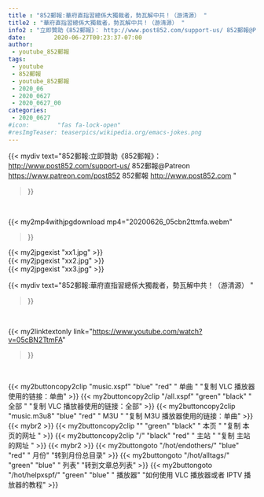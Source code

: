 ```yaml
---
title : "852郵報:華府直指習總係大獨裁者，勢瓦解中共！（游清源） "
title2 : "華府直指習總係大獨裁者，勢瓦解中共！（游清源） "
info2 : "立即贊助《852郵報》： http://www.post852.com/support-us/ 852郵報@Patreon https://www.patreon.com/post852  852郵報 http://www.post852.com "
date:        2020-06-27T00:23:37-07:00
author:
 - youtube_852郵報
tags:
 - youtube
 - 852郵報
 - youtube_852郵報
 - 2020_06
 - 2020_0627
 - 2020_0627_00
categories:
 - 2020_0627
#icon:        "fas fa-lock-open"
#resImgTeaser: teaserpics/wikipedia.org/emacs-jokes.png
---
```


{{< mydiv text="852郵報:立即贊助《852郵報》： http://www.post852.com/support-us/ 852郵報@Patreon https://www.patreon.com/post852  852郵報 http://www.post852.com "
>}}
<br>


{{< my2mp4withjpgdownload mp4="20200626_05cbn2ttmfa.webm"
>}}

{{< my2jpgexist "xx1.jpg" >}}<br>
{{< my2jpgexist "xx2.jpg" >}}<br>
{{< my2jpgexist "xx3.jpg" >}}<br>



{{< mydiv text="852郵報:華府直指習總係大獨裁者，勢瓦解中共！（游清源） "
>}}
<br>

{{< my2linktextonly link="https://www.youtube.com/watch?v=05cBN2TtmFA"
>}}


<br>

{{< my2buttoncopy2clip "music.xspf"        "blue"   "red"    " 单曲 "  "复制 VLC 播放器使用的链接：单曲" >}} {{< my2buttoncopy2clip "/all.xspf"         "green"  "black"  " 全部 "  "复制 VLC 播放器使用的链接：全部" >}} {{< my2buttoncopy2clip "music.m3u8"        "blue"   "red"    " M3U  "    "复制 M3U 播放器使用的链接：单曲" >}} {{< mybr2 >}} {{< my2buttoncopy2clip ""                  "green"  "black"  " 本页 "    "复制 本页的网址 " >}} {{< my2buttoncopy2clip "/"                 "black"  "red"    " 主站 "    "复制 主站的网址 " >}} {{< mybr2 >}} {{< my2buttongoto      "/hot/endothers/"   "blue"   "red"    " 月份"   "转到月份总目录" >}} {{< my2buttongoto      "/hot/alltags/"     "green"  "blue"   " 列表"   "转到文章总列表" >}} {{< my2buttongoto      "/hot/helpxspf/"    "green"  "blue"   " 播放器" "如何使用 VLC 播放器或者 IPTV 播放器的教程" >}} 
